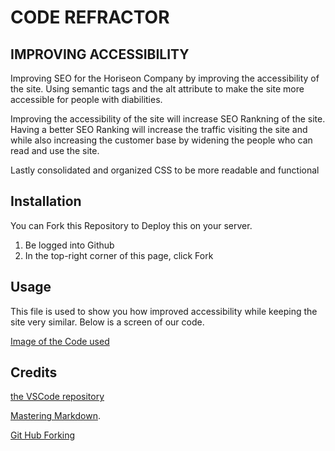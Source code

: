 # CODE REFRACTOR 

## IMPROVING ACCESSIBILITY

Improving SEO for the Horiseon Company by improving the accessibility of the site. Using semantic tags and the alt attribute to make the site more accessible for people with diabilities. 

Improving the accessibility of the site will increase SEO Rankning of the site. Having a better SEO Ranking will increase the traffic visiting the site and while also increasing the customer base by widening the people who can read and use the site.

Lastly consolidated and organized CSS to be more readable and functional 

## Installation 

You can Fork this Repository to Deploy this on your server. 

1. Be logged into Github
2. In the top-right corner of this page, click Fork

## Usage

This file is used to show you how improved accessibility while keeping the site very similar. Below is a screen of our code.

[Image of the Code used](assets/images/screenshot.png)

## Credits

[the VSCode repository](https://github.com/microsoft/vscode)


[Mastering Markdown](https://guides.github.com/features/mastering-markdown/).

[Git Hub Forking](https://docs.github.com/en/free-pro-team@latest/github/getting-started-with-github/fork-a-repo)

